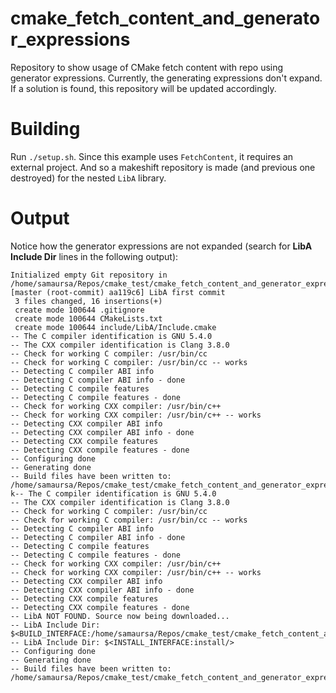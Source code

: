 # cmake_fetch_content_and_generator_expressions
Repository to show usage of CMake fetch content with repo using generator expressions. Currently, the generating expressions don't expand. If a solution is found, this repository will be updated accordingly.

# Building

Run `./setup.sh`. Since this example uses `FetchContent`, it requires an external project. And so a makeshift repository is made (and previous one destroyed) for the nested `LibA` library.

# Output

Notice how the generator expressions are not expanded (search for **LibA Include Dir** lines in the following output):

```
Initialized empty Git repository in /home/samaursa/Repos/cmake_test/cmake_fetch_content_and_generator_expressions/LibA/.git/
[master (root-commit) aa119c6] LibA first commit
 3 files changed, 16 insertions(+)
 create mode 100644 .gitignore
 create mode 100644 CMakeLists.txt
 create mode 100644 include/LibA/Include.cmake
-- The C compiler identification is GNU 5.4.0
-- The CXX compiler identification is Clang 3.8.0
-- Check for working C compiler: /usr/bin/cc
-- Check for working C compiler: /usr/bin/cc -- works
-- Detecting C compiler ABI info
-- Detecting C compiler ABI info - done
-- Detecting C compile features
-- Detecting C compile features - done
-- Check for working CXX compiler: /usr/bin/c++
-- Check for working CXX compiler: /usr/bin/c++ -- works
-- Detecting CXX compiler ABI info
-- Detecting CXX compiler ABI info - done
-- Detecting CXX compile features
-- Detecting CXX compile features - done
-- Configuring done
-- Generating done
-- Build files have been written to: /home/samaursa/Repos/cmake_test/cmake_fetch_content_and_generator_expressions/LibA/build
k-- The C compiler identification is GNU 5.4.0
-- The CXX compiler identification is Clang 3.8.0
-- Check for working C compiler: /usr/bin/cc
-- Check for working C compiler: /usr/bin/cc -- works
-- Detecting C compiler ABI info
-- Detecting C compiler ABI info - done
-- Detecting C compile features
-- Detecting C compile features - done
-- Check for working CXX compiler: /usr/bin/c++
-- Check for working CXX compiler: /usr/bin/c++ -- works
-- Detecting CXX compiler ABI info
-- Detecting CXX compiler ABI info - done
-- Detecting CXX compile features
-- Detecting CXX compile features - done
-- LibA NOT FOUND. Source now being downloaded...
-- LibA Include Dir: $<BUILD_INTERFACE:/home/samaursa/Repos/cmake_test/cmake_fetch_content_and_generator_expressions/include/>
-- LibA Include Dir: $<INSTALL_INTERFACE:install/>
-- Configuring done
-- Generating done
-- Build files have been written to: /home/samaursa/Repos/cmake_test/cmake_fetch_content_and_generator_expressions/build

```
